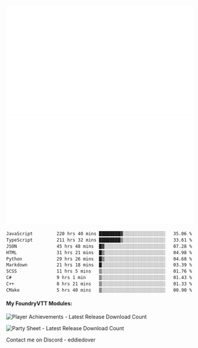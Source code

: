 
![](https://raw.githubusercontent.com/eddiedover/ghstats/master/generated/overview.svg)
![](https://raw.githubusercontent.com/eddiedover/ghstats/master/generated/languages.svg)

<!--START_SECTION:waka-->

```txt
JavaScript         220 hrs 40 mins ████████▓░░░░░░░░░░░░░░░░   35.06 %
TypeScript         211 hrs 32 mins ████████▒░░░░░░░░░░░░░░░░   33.61 %
JSON               45 hrs 48 mins  █▓░░░░░░░░░░░░░░░░░░░░░░░   07.28 %
HTML               31 hrs 21 mins  █▒░░░░░░░░░░░░░░░░░░░░░░░   04.98 %
Python             29 hrs 26 mins  █▒░░░░░░░░░░░░░░░░░░░░░░░   04.68 %
Markdown           21 hrs 18 mins  █░░░░░░░░░░░░░░░░░░░░░░░░   03.39 %
SCSS               11 hrs 5 mins   ▒░░░░░░░░░░░░░░░░░░░░░░░░   01.76 %
C#                 9 hrs 1 min     ▒░░░░░░░░░░░░░░░░░░░░░░░░   01.43 %
C++                8 hrs 21 mins   ▒░░░░░░░░░░░░░░░░░░░░░░░░   01.33 %
CMake              5 hrs 40 mins   ▒░░░░░░░░░░░░░░░░░░░░░░░░   00.90 %
```

<!--END_SECTION:waka-->

#### My FoundryVTT Modules:

  ![Player Achievements - Latest Release Download Count](https://img.shields.io/badge/dynamic/json?label=Player%20Achievements%20-%20Downloads@latest&query=assets%5B1%5D.download_count&url=https%3A%2F%2Fapi.github.com%2Frepos%2FEddieDover%2Ffvtt-player-achievements%2Freleases%2Flatest)

  ![Party Sheet - Latest Release Download Count](https://img.shields.io/badge/dynamic/json?label=Party%20Sheet%20-%20Downloads@latest&query=assets%5B1%5D.download_count&url=https%3A%2F%2Fapi.github.com%2Frepos%2FEddieDover%2Ffvtt-party-sheet%2Freleases%2Flatest)

<a rel="me" href="https://techhub.social/@EddieDover"></a>

Contact me on Discord - eddiedover
